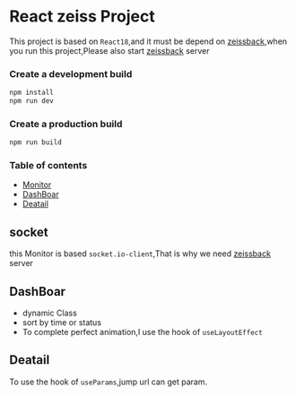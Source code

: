 # **React zeiss Project**

This project is based on ```React18```,and it must be depend on
[zeissback](https://github.com/sswq2020/zeissBack),when you run this project,Please also start [zeissback](https://github.com/sswq2020/zeissBack) server

### Create a development build
```bash
npm install
npm run dev
```

### Create a production build

```bash
npm run build
```

### Table of contents
- [Monitor](#socket)
- [DashBoar](#DashBoar)
- [Deatail](#Deatail)


## socket
this Monitor is based ```socket.io-client```,That is why we need [zeissback](https://github.com/sswq2020/zeissBack) server

## DashBoar
- dynamic Class
- sort by time or status
- To complete perfect animation,I use the hook of ```useLayoutEffect```

## Deatail
To use the hook of ```useParams```,jump url can get param.
